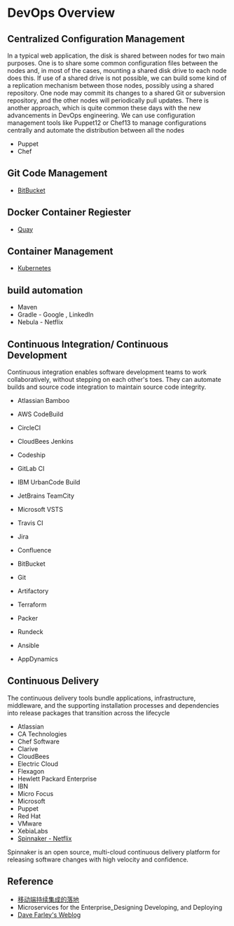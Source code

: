 # DevOps Overview

## Centralized Configuration Management

In a typical web application, the disk is shared between nodes for two main purposes. One is to share some common configuration files between the nodes and, in most of the cases, mounting a shared disk drive to each node does this. If use of a shared drive is not possible, we can build some kind of a replication mechanism between those nodes, possibly using a shared repository. One node may commit its changes to a shared Git or subversion repository, and the other nodes will periodically pull updates. There
is another approach, which is quite common these days with the new advancements in DevOps engineering. We can use configuration management tools like Puppet12 or Chef13 to manage configurations centrally and automate the distribution between all the nodes

* Puppet
* Chef

## Git Code Management

* [BitBucket](https://bitbucket.org/)

## Docker Container Regiester
 
* [Quay](https://www.openshift.com/products/quay)
  
## Container Management

* [Kubernetes](https://kubernetes.io/)

## build automation

* Maven
* Gradle - Google , LinkedIn
* Nebula - Netflix
  
## Continuous Integration/ Continuous Development

Continuous integration enables software development teams to work collaboratively, without stepping on each other's toes. They can automate builds and source code integration to maintain source code integrity.

* Atlassian Bamboo
* AWS CodeBuild
* CircleCI
* CloudBees Jenkins
* Codeship
* GitLab CI
* IBM UrbanCode Build
* JetBrains TeamCity
* Microsoft VSTS
* Travis CI

* Jira
* Confluence
* BitBucket
* Git
* Artifactory
* Terraform
* Packer
* Rundeck
* Ansible
* AppDynamics

## Continuous Delivery

The continuous delivery tools bundle applications, infrastructure, middleware, and the supporting installation processes and dependencies into release packages that transition across the lifecycle

* Atlassian
* CA Technologies
* Chef Software
* Clarive
* CloudBees
* Electric Cloud
* Flexagon
* Hewlett Packard Enterprise
* IBN
* Micro Focus
* Microsoft
* Puppet
* Red Hat
* VMware
* XebiaLabs
* [Spinnaker - Netflix](https://www.spinnaker.io)

Spinnaker is an open source, multi-cloud continuous delivery platform for releasing software changes with high velocity and confidence.
  
## Reference

* [移动端持续集成的落地](https://mp.weixin.qq.com/s/1nlK6Nt3ewS7f4PkVU6IBA )
* Microservices for the Enterprise_Designing Developing, and Deploying
* [Dave Farley's Weblog](http://www.davefarley.net)